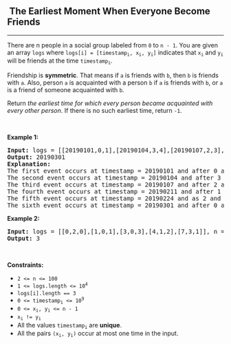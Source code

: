 <h2>  The Earliest Moment When Everyone Become Friends</h2><hr><div style="user-select: auto;"><p style="user-select: auto;">There are n people in a social group labeled from <code style="user-select: auto;">0</code> to <code style="user-select: auto;">n - 1</code>. You are given an array <code style="user-select: auto;">logs</code> where <code style="user-select: auto;">logs[i] = [timestamp<sub style="user-select: auto;">i</sub>, x<sub style="user-select: auto;">i</sub>, y<sub style="user-select: auto;">i</sub>]</code> indicates that <code style="user-select: auto;">x<sub style="user-select: auto;">i</sub></code> and <code style="user-select: auto;">y<sub style="user-select: auto;">i</sub></code> will be friends at the time <code style="user-select: auto;">timestamp<sub style="user-select: auto;">i</sub></code>.</p>

<p style="user-select: auto;">Friendship is <strong style="user-select: auto;">symmetric</strong>. That means if <code style="user-select: auto;">a</code> is friends with <code style="user-select: auto;">b</code>, then <code style="user-select: auto;">b</code> is friends with <code style="user-select: auto;">a</code>. Also, person <code style="user-select: auto;">a</code> is acquainted with a person <code style="user-select: auto;">b</code> if <code style="user-select: auto;">a</code> is friends with <code style="user-select: auto;">b</code>, or <code style="user-select: auto;">a</code> is a friend of someone acquainted with <code style="user-select: auto;">b</code>.</p>

<p style="user-select: auto;">Return <em style="user-select: auto;">the earliest time for which every person became acquainted with every other person</em>. If there is no such earliest time, return <code style="user-select: auto;">-1</code>.</p>

<p style="user-select: auto;">&nbsp;</p>
<p style="user-select: auto;"><strong style="user-select: auto;">Example 1:</strong></p>

<pre style="user-select: auto;"><strong style="user-select: auto;">Input:</strong> logs = [[20190101,0,1],[20190104,3,4],[20190107,2,3],[20190211,1,5],[20190224,2,4],[20190301,0,3],[20190312,1,2],[20190322,4,5]], n = 6
<strong style="user-select: auto;">Output:</strong> 20190301
<strong style="user-select: auto;">Explanation:</strong> 
The first event occurs at timestamp = 20190101 and after 0 and 1 become friends we have the following friendship groups [0,1], [2], [3], [4], [5].
The second event occurs at timestamp = 20190104 and after 3 and 4 become friends we have the following friendship groups [0,1], [2], [3,4], [5].
The third event occurs at timestamp = 20190107 and after 2 and 3 become friends we have the following friendship groups [0,1], [2,3,4], [5].
The fourth event occurs at timestamp = 20190211 and after 1 and 5 become friends we have the following friendship groups [0,1,5], [2,3,4].
The fifth event occurs at timestamp = 20190224 and as 2 and 4 are already friends anything happens.
The sixth event occurs at timestamp = 20190301 and after 0 and 3 become friends we have that all become friends.
</pre>

<p style="user-select: auto;"><strong style="user-select: auto;">Example 2:</strong></p>

<pre style="user-select: auto;"><strong style="user-select: auto;">Input:</strong> logs = [[0,2,0],[1,0,1],[3,0,3],[4,1,2],[7,3,1]], n = 4
<strong style="user-select: auto;">Output:</strong> 3
</pre>

<p style="user-select: auto;">&nbsp;</p>
<p style="user-select: auto;"><strong style="user-select: auto;">Constraints:</strong></p>

<ul style="user-select: auto;">
	<li style="user-select: auto;"><code style="user-select: auto;">2 &lt;= n &lt;= 100</code></li>
	<li style="user-select: auto;"><code style="user-select: auto;">1 &lt;= logs.length &lt;= 10<sup style="user-select: auto;">4</sup></code></li>
	<li style="user-select: auto;"><code style="user-select: auto;">logs[i].length == 3</code></li>
	<li style="user-select: auto;"><code style="user-select: auto;">0 &lt;= timestamp<sub style="user-select: auto;">i</sub> &lt;= 10<sup style="user-select: auto;">9</sup></code></li>
	<li style="user-select: auto;"><code style="user-select: auto;">0 &lt;= x<sub style="user-select: auto;">i</sub>, y<sub style="user-select: auto;">i</sub> &lt;= n - 1</code></li>
	<li style="user-select: auto;"><code style="user-select: auto;">x<sub style="user-select: auto;">i</sub> != y<sub style="user-select: auto;">i</sub></code></li>
	<li style="user-select: auto;">All the values <code style="user-select: auto;">timestamp<sub style="user-select: auto;">i</sub></code> are <strong style="user-select: auto;">unique</strong>.</li>
	<li style="user-select: auto;">All the pairs <code style="user-select: auto;">(x<sub style="user-select: auto;">i</sub>, y<sub style="user-select: auto;">i</sub>)</code> occur at most one time in the input.</li>
</ul>
</div>